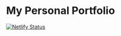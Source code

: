 # My Personal Portfolio

[![Netlify Status](https://api.netlify.com/api/v1/badges/a4406757-3f6a-4393-b4cb-16e5246f51ee/deploy-status)](https://app.netlify.com/sites/pierreolivier-portfolio/deploys)